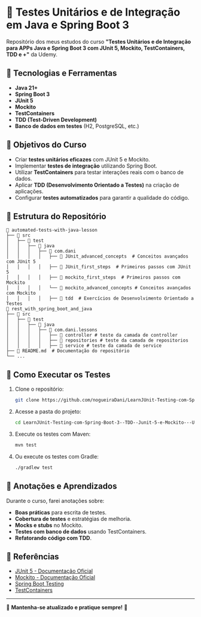 # 🧪 Testes Unitários e de Integração em Java e Spring Boot 3

Repositório dos meus estudos do curso **"Testes Unitários e de Integração para APPs Java e Spring Boot 3 com JUnit 5, Mockito, TestContainers, TDD e +"** da Udemy.

## 📌 Tecnologias e Ferramentas

- **Java 21+**
- **Spring Boot 3**
- **JUnit 5**
- **Mockito**
- **TestContainers**
- **TDD (Test-Driven Development)**
- **Banco de dados em testes** (H2, PostgreSQL, etc.)

## 🎯 Objetivos do Curso

- Criar **testes unitários eficazes** com JUnit 5 e Mockito.
- Implementar **testes de integração** utilizando Spring Boot.
- Utilizar **TestContainers** para testar interações reais com o banco de dados.
- Aplicar **TDD (Desenvolvimento Orientado a Testes)** na criação de aplicações.
- Configurar **testes automatizados** para garantir a qualidade do código.

## 📂 Estrutura do Repositório

```
📂 automated-tests-with-java-lesson
├── 📁 src
│   ├── 📁 test
│   │   ├── 📁 java
│   │   │   ├── 📁 com.dani
│   │   │   │   ├── 📁 JUnit_advanced_concepts  # Conceitos avançados com JUnit 5
│   │   │   │   ├── 📁 JUnit_first_steps  # Primeiros passos com JUnit 5
│   │   │   │   ├── 📁 mockito_first_steps  # Primeiros passos com Mockito
│   │   │   │   └── 📁 mockito_advanced_concepts # Conceitos avançados com Mockito
│   │   │   │   ├── 📁 tdd  # Exercícios de Desenvolvimento Orientado a Testes
📂 rest_with_spring_boot_and_java
├── 📁 src
│   ├── 📁 test
│   │   ├── 📁 java
│   │   │   ├── 📁 com.dani.lessons
│   │   │   │   ├── 📁 controller # teste da camada de controller
│   │   │   │   ├── 📁 repositories # teste da camada de repositorios
│   │   │   │   ├── 📁 service # teste da camada de service
├── 📄 README.md  # Documentação do repositório
└── ...
```

## 🚀 Como Executar os Testes

1. Clone o repositório:
   ```sh
   git clone https://github.com/nogueiraDani/LearnJUnit-Testing-com-Spring-Boot-3--TDD--Junit-5-e-Mockito---Udemy.git
   ```
2. Acesse a pasta do projeto:
   ```sh
   cd LearnJUnit-Testing-com-Spring-Boot-3--TDD--Junit-5-e-Mockito---Udemy
   ```
3. Execute os testes com Maven:
   ```sh
   mvn test
   ```
4. Ou execute os testes com Gradle:
   ```sh
   ./gradlew test
   ```

## 📝 Anotações e Aprendizados

Durante o curso, farei anotações sobre:

- **Boas práticas** para escrita de testes.
- **Cobertura de testes** e estratégias de melhoria.
- **Mocks e stubs** no Mockito.
- **Testes com banco de dados** usando TestContainers.
- **Refatorando código com TDD**.

## 📖 Referências

- [JUnit 5 - Documentação Oficial](https://junit.org/junit5/docs/current/user-guide/)
- [Mockito - Documentação Oficial](https://site.mockito.org/)
- [Spring Boot Testing](https://docs.spring.io/spring-boot/docs/current/reference/html/features.html#features.testing)
- [TestContainers](https://www.testcontainers.org/)

---

📌 **Mantenha-se atualizado e pratique sempre!** 🚀

